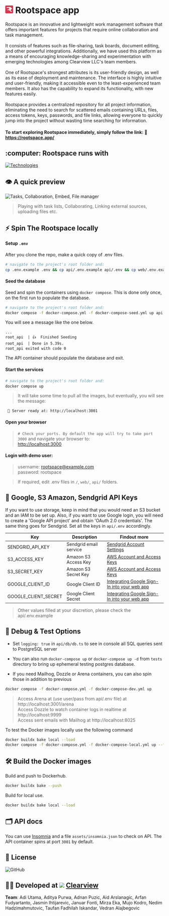 # <img width="25" src="https://github.com/clearview/rootspace/blob/main/web/src/assets/logo.png?raw=true" /> Rootspace app

Rootspace is an innovative and lightweight work management software that offers important features for projects that require online collaboration and task management.  
<br>
It consists of features such as file-sharing, task boards, document editing, and other powerful integrations. Additionally, we have used this platform as a means of encouraging knowledge-sharing and experimentation with emerging technologies among Clearview LLC's team members.  
<br>
One of Rootspace's strongest attributes is its user-friendly design, as well as its ease of deployment and maintenance. The interface is highly intuitive and user-friendly, making it accessible even to the least-experienced team members. It also has the capability to expand its functionality, with new features easily.  
<br>
Rootspace provides a centralized repository for all project information, eliminating the need to search for scattered emails containing URLs, files, access tokens, keys, passwords, and file links, allowing everyone to quickly jump into the project without wasting time searching for information.  

#### To start exploring Rootspace immediately, simply follow the link:  :link: <a href="https://rootspace.app/" target="_blank">https://rootspace.app/</a>


<!-- ABOUT THE PROJECT -->
<h2 id="about-the-project"> :computer: Rootspace runs with</h2>

[![Technologies](https://skillicons.dev/icons?i=nodejs,vue,typescript,postgresql,redis,docker)](https://skillicons.dev)  

## :eye: A quick preview

![Tasks, Collaboration, Embed, File manager](https://github.com/clearview/rootspace/blob/main/assets/rootspace.gif?raw=true)

> Playing with task lists, Collaborating, Linking external sources, uploading files etc.

## :zap: Spin The Rootspace locally

#### Setup `.env`

After you clone the repo, make a quick copy of .env files.

```bash
# navigate to the project's root folder and:
cp .env.example .env && cp api/.env.example api/.env && cp web/.env.example web/.env
````

#### Seed the database

Seed and spin the containers using `docker compose`. This is done only once, on the first run to populate the database.

```bash
# navigate to the project's root folder and:
docker compose -f docker-compose.yml -f docker-compose-seed.yml up api
````

You will see a message like the one below.

````  
...  
root_api  | 👍  Finished Seeding
root_api  | Done in 5.39s.
root_api exited with code 0
````

The API container should populate the database and exit.

#### Start the services

```bash
# navigate to the project's root folder and:
docker compose up
````

> It will take some time to pull all the images, but eventually, you will see the message:  
```
 🚀 Server ready at: http://localhost:3001
```

 #### Open your browser
  > `# Check your ports. By default the app will try to take port 3000` and navigate your browser to:  
  > [http://localhost:3000](http://localhost:3000)  

 #### Login with demo user:  
 > username: rootspace@example.com  <br>  password: rootspace


> If required, edit .env files in `/`, `web/`, `api/` folders.

## :scroll: Google, S3 Amazon, Sendgrid API Keys  

  If you want to use storage, keep in mind that you would need an S3 bucket and an IAM to be set up. Also, if you want to use Google login, you will need to create a 'Google API project' and obtain 'OAuth 2.0 credentials'. The same thing goes for Sendgrid. Set all the keys in `api/.env` accordingly.

| Key      | Description                         | Findout more |
|-------------|------------------------------|-----|
| SENDGRID_API_KEY | Sendgrid email service | [Sendgrid Account Settings](https://docs.sendgrid.com/ui/account-and-settings/api-keys)   |
| S3_ACCESS_KEY | Amazon S3 Access Key  | [AWS Account and Access Keys](https://docs.aws.amazon.com/powershell/latest/userguide/pstools-appendix-sign-up.html)  |
| S3_SECRET_KEY | Amazon S3 Secret Key  | [AWS Account and Access Keys](https://docs.aws.amazon.com/powershell/latest/userguide/pstools-appendix-sign-up.html)  |
| GOOGLE_CLIENT_ID  | Google Client ID | [Integrating Google Sign-In into your web app](https://developers.google.com/identity/sign-in/web/sign-in)  |
| GOOGLE_CLIENT_SECRET  | Google Client Secret | [Integrating Google Sign-In into your web app](https://developers.google.com/identity/sign-in/web/sign-in)  |

> Other values filled at your discretion, please check the api/.env.example

## :brain: Debug & Test Options  

* Set `logging: true` in `api/db/db.ts` to see in console all SQL queries sent to PostgreSQL server  

* You can also run `docker-compose up` or `docker-compose up -d` from `tests` directory to bring up ephemeral testing postgres database.  

* If you need Mailhog, Dozzle or Arena containers, you can also spin those in addition to previous  

```bash
docker compose -f docker-compose.yml -f docker-compose-dev.yml up
```

  > Access Arena at (use user/pass from api/.env file) at http://localhost:3001/arena  
  > Access Dozzle to watch container logs in realtime at http://localhost:9999  
  > Access sent emails with Mailhog at http://localhost:8025  

To test the Docker images locally use the following command

```bash
docker buildx bake local --load
docker compose -f docker-compose.yml -f docker-compose-local.yml up --force-recreate
```

## :hammer_and_wrench: Build the Docker images

Build and push to Dockerhub.

```bash
docker buildx bake --push
```

Build for local use.

```bash
docker buildx bake local --load
```

## :card_index_dividers: API docs

You can use [Insomnia](https://insomnia.rest/) and a file `assets/insomnia.json` to check on API. The API container spins at port `3001` by default.

## :scroll: License  
![GitHub](https://img.shields.io/github/license/clearview/rootspace)  

## :man_technologist: Developed at <img width="22" src="https://github.com/clearview/rootspace/blob/main/assets/cv.jpeg?raw=true" /> [Clearview](https://www.clearview.team)  

**Team**: Adi Utama, Aditya Purwa, Adnan Puzic, Aid Arslanagic, Arfan Fudyartanto, Jasmin Ihtijarevic, Januar Fonti, Mirza Eka, Mujo Kodro, Nedim Hadzimahmutovic, Taufan Fadhilah Iskandar, Vedran Alajbegovic  
